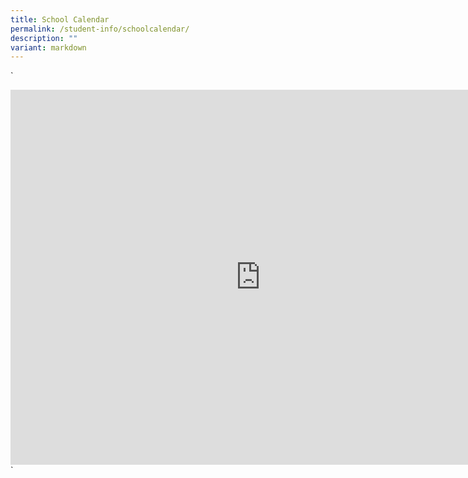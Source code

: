```yaml
---
title: School Calendar
permalink: /student-info/schoolcalendar/
description: ""
variant: markdown
---
```

`
<iframe scrolling="no" frameborder="0" height="600" width="800" style="border: 0" src="https://calendar.google.com/calendar/embed?src=c_e275b3baa501b7c0325d3e3f20b8de1cae697a26ec700ee4091001432f9d401b%40group.calendar.google.com&amp;ctz=Asia%2FSingapore"></iframe>
`